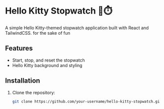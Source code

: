 # Hello Kitty Stopwatch 🎀⏱️

A simple Hello Kitty-themed stopwatch application built with React and TailwindCSS.
for the sake of fun

## Features

- Start, stop, and reset the stopwatch
- Hello Kitty background and styling

## Installation

1. Clone the repository:
   ```bash
   git clone https://github.com/your-username/hello-kitty-stopwatch.git
